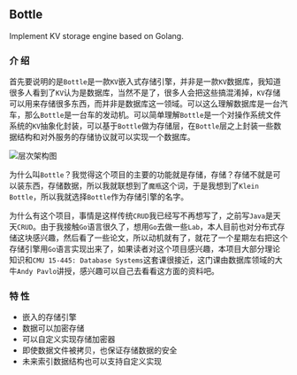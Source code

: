 ## Bottle

Implement KV storage engine based on Golang.

### 介 绍

首先要说明的是`Bottle`是一款`KV`嵌入式存储引擎，并非是一款`KV`数据库，我知道很多人看到了`KV`认为是数据库，当然不是了，很多人会把这些搞混淆掉，`KV`存储可以用来存储很多东西，而并非是数据库这一领域。可以这么理解数据库是一台汽车，那么`Bottle`是一台车的发动机。可以简单理解`Bottle`是一个对操作系统文件系统的`KV`抽象化封装，可以基于`Bottle`做为存储层，在`Bottle`层之上封装一些数据结构和对外服务的存储协议就可以实现一个数据库。

![层次架构图](https://tva1.sinaimg.cn/large/e6c9d24egy1gzfrmt7qo4j21c20u0tai.jpg)

为什么叫`Bottle`？我觉得这个项目的主要的功能就是存储，存储？存储不就是可以装东西，存储数据，所以我就联想到了`魔瓶`这个词，于是我想到了`Klein Bottle`，所以我就选择`Bottle`作为存储引擎的名字。

为什么有这个项目，事情是这样传统`CRUD`我已经写不再想写了，之前写`Java`是天天`CRUD`。由于我接触`Go`语言很久了，想用`Go`去做一些`Lab`，本人目前也对分布式存储这块感兴趣，然后看了一些论文，所以动机就有了，就花了一个星期左右把这个存储引擎用`Go`语言实现出来了，如果读者对这个项目感兴趣，本项目大部分理论知识和`CMU 15-445: Database Systems`这套课很接近，这门课由数据库领域的大牛`Andy Pavlo`讲授，感兴趣可以自己去看看这方面的资料吧。


### 特 性

- 嵌入的存储引擎
- 数据可以加密存储
- 可以自定义实现存储加密器
- 即使数据文件被拷贝，也保证存储数据的安全
- 未来索引数据结构也可以支持自定义实现

